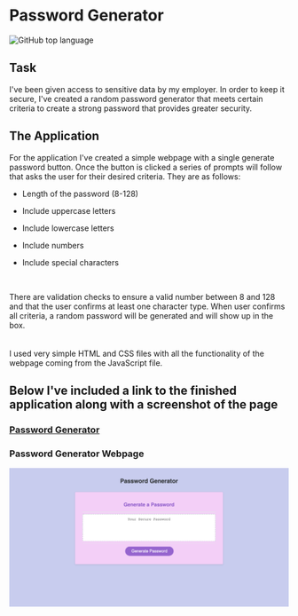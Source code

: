 # Password Generator

![GitHub top language](https://img.shields.io/github/languages/top/israel-molestina/password-generator)

## Task

I've been given access to sensitive data by my employer. In order to keep it secure, I've created a random password generator that meets certain criteria to create a strong password that provides greater security.  

## The Application

For the application I've created a simple webpage with a single generate password button. Once the button is clicked a series of prompts will follow that asks the user for their desired criteria. They are as follows:

* Length of the password (8-128)

* Include uppercase letters

* Include lowercase letters

* Include numbers

* Include special characters  

<br> 

There are validation checks to ensure a valid number between 8 and 128 and that the user confirms at least one character type.
When user confirms all criteria, a random password will be generated and will show up in the box.  
<br>
<br>
I used very simple HTML and CSS files with all the functionality of the webpage coming from the JavaScript file.

## Below I've included a link to the finished application along with a screenshot of the page

### [Password Generator](https://israel-molestina.github.io/password-generator/)

### Password Generator Webpage

![screengrab of webpage](assets/pics/webpage-screenshot.png)

